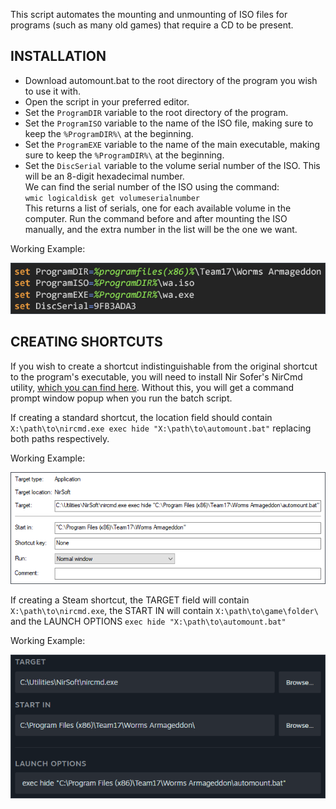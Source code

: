 This script automates the mounting and unmounting of ISO files for programs (such as many old games) that require a CD to be present.


INSTALLATION
---

- Download automount.bat to the root directory of the program you wish to use it with.
- Open the script in your preferred editor.
- Set the ```ProgramDIR``` variable to the root directory of the program.
- Set the ```ProgramISO``` variable to the name of the ISO file, making sure to keep the ```%ProgramDIR%\``` at the beginning.
- Set the ```ProgramEXE``` variable to the name of the main executable, making sure to keep the ```%ProgramDIR%\``` at the beginning.
- Set the ```DiscSerial``` variable to the volume serial number of the ISO. This will be an 8-digit hexadecimal number.  
      We can find the serial number of the ISO using the command:  
      ```wmic logicaldisk get volumeserialnumber```  
      This returns a list of serials, one for each available volume in the computer. Run the command before and after mounting the ISO manually, and the extra number in the list will be the one we want.  

Working Example:  

![Example of working variables](/assets/variables.png)

CREATING SHORTCUTS
---

If you wish to create a shortcut indistinguishable from the original shortcut to the program's executable, you will need to install Nir Sofer's NirCmd utility, [which you can find here](https://www.nirsoft.net/utils/nircmd.html). Without this, you will get a command prompt window popup when you run the batch script.

If creating a standard shortcut, the location field should contain ```X:\path\to\nircmd.exe exec hide "X:\path\to\automount.bat"``` replacing both paths respectively.  

Working Example:  

![Example of working Windows shortcut](/assets/lnk.png)

If creating a Steam shortcut, the TARGET field will contain ```X:\path\to\nircmd.exe```, the START IN will contain ```X:\path\to\game\folder\``` and the LAUNCH OPTIONS ```exec hide "X:\path\to\automount.bat"```  

Working Example:  

![Example of working Steam shortcut](/assets/steam.png)
